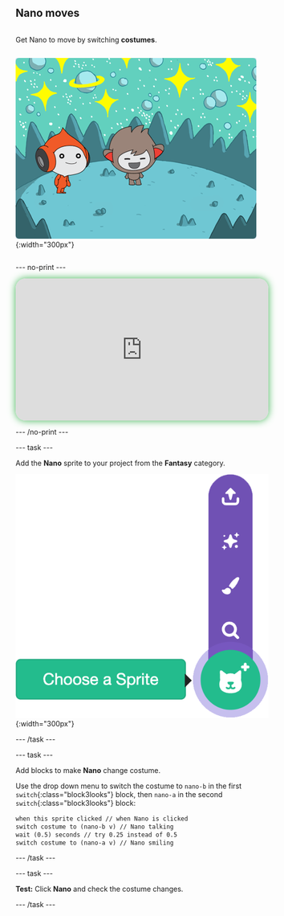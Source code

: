 ## Nano moves

<div style="display: flex; flex-wrap: wrap">
<div style="flex-basis: 200px; flex-grow: 1; margin-right: 15px;">
  
Get Nano to move by switching **costumes**.
</div>
<div>

![The Nano sprite with arms out](images/nano-b-demo.png){:width="300px"}

</div>
</div>

--- no-print ---

<div style="position: relative; width: 100%; aspect-ratio: 16 / 9; border-radius: 20px; box-shadow: 0 0 15px #3fb654; overflow: hidden;">
<iframe
    src="https://www.youtube.com/embed/Plnl23yUQHE?rel=0&cc_load_policy=1"
    style="position: absolute; inset: 0; width: 100%; height: 100%; border: none;"
    allowfullscreen>
</iframe>
</div>

--- /no-print ---

--- task ---

Add the **Nano** sprite to your project from the **Fantasy** category.

![The 'Choose a Sprite' icon.](images/menu_choose_sprite.png){:width="300px"}

--- /task ---

--- task ---

Add blocks to make **Nano** change costume. 

Use the drop down menu to switch the costume to `nano-b` in the first `switch`{:class="block3looks"} block, then `nano-a` in the second `switch`{:class="block3looks"} block:

```blocks3
when this sprite clicked // when Nano is clicked
switch costume to (nano-b v) // Nano talking
wait (0.5) seconds // try 0.25 instead of 0.5
switch costume to (nano-a v) // Nano smiling
```

--- /task ---

--- task ---

**Test:** Click **Nano** and check the costume changes.

--- /task ---